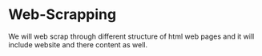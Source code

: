 # Web-Scrapping
We will web scrap through different structure of html web pages and it will include website and there content as well.
